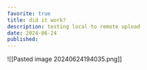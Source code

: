 ```yaml
---
favorite: true
title: did it work?
description: testing local to remote upload
date: 2024-06-24
published:
---
```

![[Pasted image 20240624194035.png]]
